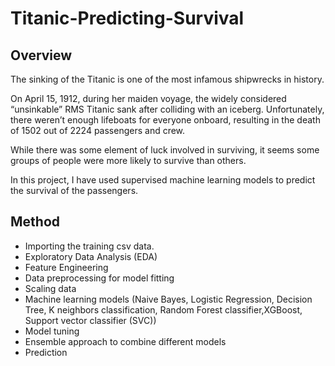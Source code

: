 # Titanic-Predicting-Survival

## Overview

The sinking of the Titanic is one of the most infamous shipwrecks in history.

On April 15, 1912, during her maiden voyage, the widely considered “unsinkable” RMS Titanic sank after colliding with an iceberg. Unfortunately, there weren’t enough lifeboats for everyone onboard, resulting in the death of 1502 out of 2224 passengers and crew.

While there was some element of luck involved in surviving, it seems some groups of people were more likely to survive than others.

In this project, I have used supervised machine learning models to predict the survival of the passengers.

## Method

* Importing the training csv data.
* Exploratory Data Analysis (EDA)
* Feature Engineering
* Data preprocessing for model fitting
* Scaling data
* Machine learning models (Naive Bayes, Logistic Regression, Decision Tree, K neighbors classification, Random Forest classifier,XGBoost, Support vector classifier (SVC))
* Model tuning
* Ensemble approach to combine different models
* Prediction
